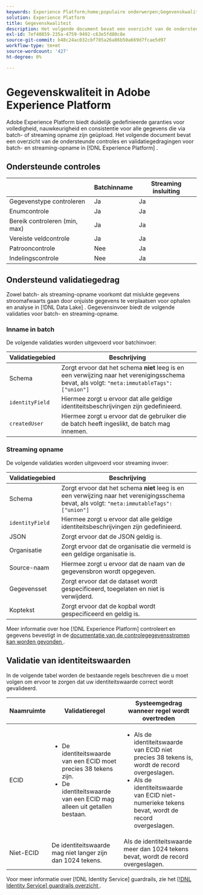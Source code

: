 ```yaml
---
keywords: Experience Platform;home;populaire onderwerpen;Gegevenskwaliteit;Kwaliteit;Ondersteunde validatie;Validatie;ondersteunde validatie;
solution: Experience Platform
title: Gegevenskwaliteit
description: Het volgende document bevat een overzicht van de ondersteunde controles en validatiegedragingen voor batch- en streaming-opname in Adobe Experience Platform.
exl-id: 7ef40859-235a-4759-9492-c63e5fd80c8e
source-git-commit: b48c24ac032cbf785a26a86b50a669d7fcae5d97
workflow-type: tm+mt
source-wordcount: '427'
ht-degree: 0%

---
```


# Gegevenskwaliteit in Adobe Experience Platform

Adobe Experience Platform biedt duidelijk gedefinieerde garanties voor volledigheid, nauwkeurigheid en consistentie voor alle gegevens die via batch- of streaming opname zijn geüpload. Het volgende document bevat een overzicht van de ondersteunde controles en validatiegedragingen voor batch- en streaming-opname in [!DNL Experience Platform] .

## Ondersteunde controles

|   | Batchinname | Streaming insluiting |
| ------ | --------------- | ------------------- |
| Gegevenstype controleren | Ja | Ja |
| Enumcontrole | Ja | Ja |
| Bereik controleren (min, max) | Ja | Ja |
| Vereiste veldcontrole | Ja | Ja |
| Patrooncontrole | Nee | Ja |
| Indelingscontrole | Nee | Ja |

## Ondersteund validatiegedrag

Zowel batch- als streaming-opname voorkomt dat mislukte gegevens stroomafwaarts gaan door onjuiste gegevens te verplaatsen voor ophalen en analyse in [!DNL Data Lake] . Gegevensinvoer biedt de volgende validaties voor batch- en streaming-opname.

### Inname in batch

De volgende validaties worden uitgevoerd voor batchinvoer:

| Validatiegebied | Beschrijving |
| --------------- | ----------- |
| Schema | Zorgt ervoor dat het schema **niet** leeg is en een verwijzing naar het verenigingsschema bevat, als volgt: `"meta:immutableTags": ["union"]` |
| `identityField` | Hiermee zorgt u ervoor dat alle geldige identiteitsbeschrijvingen zijn gedefinieerd. |
| `createdUser` | Hiermee zorgt u ervoor dat de gebruiker die de batch heeft ingeslikt, de batch mag innemen. |

### Streaming opname

De volgende validaties worden uitgevoerd voor streaming invoer:

| Validatiegebied | Beschrijving |
| --------------- | ----------- |
| Schema | Zorgt ervoor dat het schema **niet** leeg is en een verwijzing naar het verenigingsschema bevat, als volgt: `"meta:immutableTags": ["union"]` |
| `identityField` | Hiermee zorgt u ervoor dat alle geldige identiteitsbeschrijvingen zijn gedefinieerd. |
| JSON | Zorgt ervoor dat de JSON geldig is. |
| Organisatie | Zorgt ervoor dat de organisatie die vermeld is een geldige organisatie is. |
| Source-naam | Hiermee zorgt u ervoor dat de naam van de gegevensbron wordt opgegeven. |
| Gegevensset | Zorgt ervoor dat de dataset wordt gespecificeerd, toegelaten en niet is verwijderd. |
| Koptekst | Zorgt ervoor dat de kopbal wordt gespecificeerd en geldig is. |

Meer informatie over hoe [!DNL Experience Platform] controleert en gegevens bevestigt in de [ documentatie van de controlegegevensstromen kan worden gevonden ](./monitor-data-ingestion.md).

## Validatie van identiteitswaarden

In de volgende tabel worden de bestaande regels beschreven die u moet volgen om ervoor te zorgen dat uw identiteitswaarde correct wordt gevalideerd.

| Naamruimte | Validatieregel | Systeemgedrag wanneer regel wordt overtreden |
| --- | --- | --- |
| ECID | <ul><li>De identiteitswaarde van een ECID moet precies 38 tekens zijn.</li><li>De identiteitswaarde van een ECID mag alleen uit getallen bestaan.</li></ul> | <ul><li>Als de identiteitswaarde van ECID niet precies 38 tekens is, wordt de record overgeslagen.</li><li>Als de identiteitswaarde van ECID niet-numerieke tekens bevat, wordt de record overgeslagen.</li></ul> |
| Niet-ECID | De identiteitswaarde mag niet langer zijn dan 1024 tekens. | Als de identiteitswaarde meer dan 1024 tekens bevat, wordt de record overgeslagen. |

Voor meer informatie over [!DNL Identity Service] guardrails, zie het [[!DNL Identity Service]  guardrails overzicht ](../../identity-service/guardrails.md).
